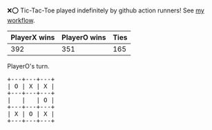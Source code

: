 :x::o: Tic-Tac-Toe played indefinitely by github action runners! See [my workflow](.github/workflows/play.yaml).

|PlayerX wins|PlayerO wins|Ties|
|-|-|-|
|392|351|165|

PlayerO's turn.

<pre>
+---+---+---+
| O | X | X |
+---+---+---+
|   |   | O |
+---+---+---+
| X | O | X |
+---+---+---+
</pre>